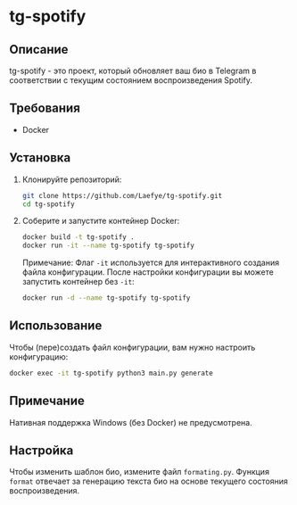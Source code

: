 # tg-spotify

## Описание
tg-spotify - это проект, который обновляет ваш био в Telegram в соответствии с текущим состоянием воспроизведения Spotify.

## Требования
- Docker

## Установка
1. Клонируйте репозиторий:
    ```sh
    git clone https://github.com/Laefye/tg-spotify.git
    cd tg-spotify
    ```

2. Соберите и запустите контейнер Docker:
    ```sh
    docker build -t tg-spotify . 
    docker run -it --name tg-spotify tg-spotify
    ```
    Примечание: Флаг `-it` используется для интерактивного создания файла конфигурации. После настройки конфигурации вы можете запустить контейнер без `-it`:
    ```sh
    docker run -d --name tg-spotify tg-spotify
    ```

## Использование
Чтобы (пере)создать файл конфигурации, вам нужно настроить конфигурацию:
```sh
docker exec -it tg-spotify python3 main.py generate
```

## Примечание
Нативная поддержка Windows (без Docker) не предусмотрена.

## Настройка
Чтобы изменить шаблон био, измените файл `formating.py`. Функция `format` отвечает за генерацию текста био на основе текущего состояния воспроизведения.